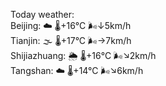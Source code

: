 Today weather:  
Beijing: ☁️ 🌡️+16°C 🌬️↓5km/h  
Tianjin: 🌫  🌡️+17°C 🌬️→7km/h  
Shijiazhuang: 🌦 🌡️+16°C 🌬️↘2km/h  
Tangshan: ☁️ 🌡️+14°C 🌬️↘6km/h  
